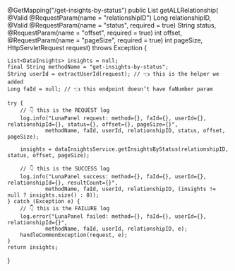 @GetMapping("/get-insights-by-status")
public List<DataInsights> getALLRelationship(
    @Valid @RequestParam(name = "relationshipID") Long relationshipID,
    @Valid @RequestParam(name = "status", required = true) String status,
    @RequestParam(name = "offset", required = true) int offset,
    @RequestParam(name = "pageSize", required = true) int pageSize,
    HttpServletRequest request) throws Exception {

    List<DataInsights> insights = null;
    final String methodName = "get-insights-by-status";
    String userId = extractUserId(request); // 👈 this is the helper we added
    Long faId = null; // 👈 this endpoint doesn’t have faNumber param

    try {
        // 👇 this is the REQUEST log
        log.info("LunaPanel request: method={}, faId={}, userId={}, relationshipId={}, status={}, offset={}, pageSize={}",
                methodName, faId, userId, relationshipID, status, offset, pageSize);

        insights = dataInsightsService.getInsightsByStatus(relationshipID, status, offset, pageSize);

        // 👇 this is the SUCCESS log
        log.info("LunaPanel success: method={}, faId={}, userId={}, relationshipId={}, resultCount={}",
                methodName, faId, userId, relationshipID, (insights != null ? insights.size() : 0));
    } catch (Exception e) {
        // 👇 this is the FAILURE log
        log.error("LunaPanel failed: method={}, faId={}, userId={}, relationshipId={}",
                methodName, faId, userId, relationshipID, e);
        handleCommonException(request, e);
    }
    return insights;
}